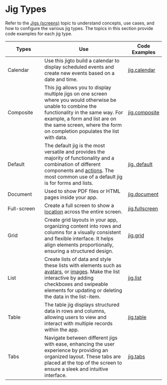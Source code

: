 # Jig Types

Refer to the [Jigs (screens)](https://docs.jigx.com/jigs-screens) topic to understand concepts, use cases, and how to configure the various jig types. The topics in this section provide code examples for each jig type.

<table><thead><tr><th width="129.20703125">Types</th><th width="437.22265625">Use</th><th>Code Examples</th></tr></thead><tbody><tr><td>Calendar</td><td>Use this jigto build a calendar to display scheduled events and create new events based on a date and time.</td><td><a href="jig_calendar.md">jig.calendar</a></td></tr><tr><td>Composite</td><td>This jig allows you to display multiple jigs on one screen where you would otherwise be unable to combine the functionality in the same way. For example, a form and list are on the same screen, where the form on completion populates the list with data.</td><td><a href="jig_composite.md">jig.composite</a></td></tr><tr><td>Default</td><td>The default jig is the most versatile and provides the majority of functionality and a combination of different components and <a href="https://docs.jigx.com/actions">actions</a>. The most common use of a default jig is for forms and lists.</td><td><a href="jig_default.md">jig. default</a></td></tr><tr><td>Document</td><td>Used to show PDF files or HTML pages inside your app.</td><td><a href="jig_document.md">jig.document</a></td></tr><tr><td>Full-screen</td><td>Create a full screen to show a <a href="broken-reference">location</a> across the entire screen.</td><td><a href="jig_fullscreen.md">jig.fullscreen</a></td></tr><tr><td>Grid</td><td>Create grid layouts in your app, organizing content into rows and columns for a visually consistent and flexible interface. It helps align elements proportionally, ensuring a structured design.</td><td><a href="jig_grid.md">jig.grid</a></td></tr><tr><td>List</td><td>Create lists of data and style these lists with elements such as <a href="broken-reference">avatars</a>, or <a href="broken-reference">images</a>. Make the list interactive by adding checkboxes and swipeable elements for updating or deleting the data in the list-item.</td><td><a href="jig_list.md">jig.list</a></td></tr><tr><td>Table</td><td>The table jig displays structured data in rows and columns, allowing users to view and interact with multiple records within the app.</td><td><a href="jig_table.md">jig.table</a></td></tr><tr><td>Tabs</td><td>Navigate between different jigs with ease, enhancing the user experience by providing an organized layout. These tabs are placed at the top of the screen to ensure a sleek and intuitive interface.</td><td><a href="jig_tabs.md">jig.tabs</a></td></tr></tbody></table>

